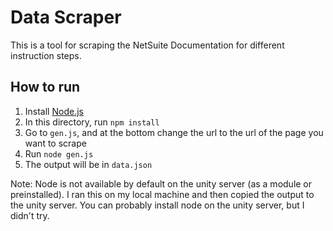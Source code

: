 # Data Scraper

This is a tool for scraping the NetSuite Documentation for different instruction steps.

## How to run

1. Install [Node.js](https://nodejs.org/en/download/)
2. In this directory, run `npm install`
3. Go to `gen.js`, and at the bottom change the url to the url of the page you want to scrape
4. Run `node gen.js`
5. The output will be in `data.json`

Note: Node is not available by default on the unity server (as a module or preinstalled). I ran this on my local machine and then copied the output to the unity server. You can probably install node on the unity server, but I didn't try.